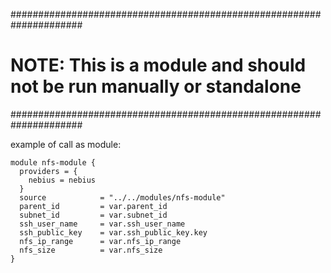 #####################################################################
# NOTE: This is a module and should not be run manually or standalone
#####################################################################

example of call as module:

```
module nfs-module {
  providers = {
    nebius = nebius
  }
  source            = "../../modules/nfs-module"
  parent_id         = var.parent_id
  subnet_id         = var.subnet_id
  ssh_user_name     = var.ssh_user_name
  ssh_public_key    = var.ssh_public_key.key
  nfs_ip_range      = var.nfs_ip_range
  nfs_size          = var.nfs_size
}
```